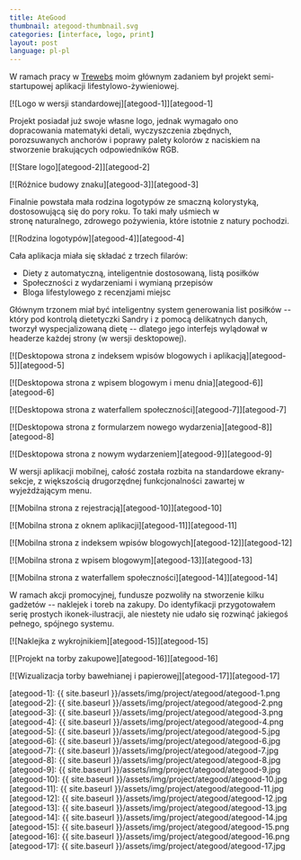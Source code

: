 ```yaml
---
title: AteGood
thumbnail: ategood-thumbnail.svg
categories: [interface, logo, print]
layout: post
language: pl-pl
---
```


W ramach pracy w [Trewebs](http://trewebs.com) moim głównym zadaniem był projekt semi-startupowej aplikacji lifestylowo-żywieniowej.

[![Logo w wersji standardowej][ategood-1]][ategood-1]

Projekt posiadał już swoje własne logo, jednak wymagało ono dopracowania matematyki detali, wyczyszczenia zbędnych, porozsuwanych anchorów i poprawy palety kolorów z naciskiem na stworzenie brakujących odpowiedników RGB.

[![Stare logo][ategood-2]][ategood-2]

[![Różnice budowy znaku][ategood-3]][ategood-3]

Finalnie powstała mała rodzina logotypów ze smaczną kolorystyką, dostosowującą się do pory roku. To taki mały uśmiech w stronę naturalnego, zdrowego pożywienia, które istotnie z natury pochodzi.

[![Rodzina logotypów][ategood-4]][ategood-4]

Cała aplikacja miała się składać z trzech filarów:

- Diety z automatyczną, inteligentnie dostosowaną, listą posiłków
- Społeczności z wydarzeniami i wymianą przepisów
- Bloga lifestylowego z recenzjami miejsc

Głównym trzonem miał być inteligentny system generowania list posiłków -- który pod kontrolą dietetyczki Sandry i z pomocą delikatnych danych, tworzył wyspecjalizowaną dietę -- dlatego jego interfejs wylądował w headerze każdej strony (w wersji desktopowej).

[![Desktopowa strona z indeksem wpisów blogowych i aplikacją][ategood-5]][ategood-5]

[![Desktopowa strona z wpisem blogowym i menu dnia][ategood-6]][ategood-6]

[![Desktopowa strona z waterfallem społeczności][ategood-7]][ategood-7]

[![Desktopowa strona z formularzem nowego wydarzenia][ategood-8]][ategood-8]

[![Desktopowa strona z nowym wydarzeniem][ategood-9]][ategood-9]

W wersji aplikacji mobilnej, całość została rozbita na standardowe ekrany-sekcje, z większością drugorzędnej funkcjonalności zawartej w wyjeżdżającym menu.

[![Mobilna strona z rejestracją][ategood-10]][ategood-10]

[![Mobilna strona z oknem aplikacji][ategood-11]][ategood-11]

[![Mobilna strona z indeksem wpisów blogowych][ategood-12]][ategood-12]

[![Mobilna strona z wpisem blogowym][ategood-13]][ategood-13]

[![Mobilna strona z waterfallem społeczności][ategood-14]][ategood-14]

W ramach akcji promocyjnej, fundusze pozwoliły na stworzenie kilku gadżetów -- naklejek i toreb na zakupy. Do identyfikacji przygotowałem serię prostych ikonek-ilustracji, ale niestety nie udało się rozwinąć jakiegoś pełnego, spójnego systemu.

[![Naklejka z wykrojnikiem][ategood-15]][ategood-15]

[![Projekt na torby zakupowe][ategood-16]][ategood-16]

[![Wizualizacja torby bawełnianej i papierowej][ategood-17]][ategood-17]

[ategood-1]: {{ site.baseurl }}/assets/img/project/ategood/ategood-1.png
[ategood-2]: {{ site.baseurl }}/assets/img/project/ategood/ategood-2.png
[ategood-3]: {{ site.baseurl }}/assets/img/project/ategood/ategood-3.png
[ategood-4]: {{ site.baseurl }}/assets/img/project/ategood/ategood-4.png
[ategood-5]: {{ site.baseurl }}/assets/img/project/ategood/ategood-5.jpg
[ategood-6]: {{ site.baseurl }}/assets/img/project/ategood/ategood-6.jpg
[ategood-7]: {{ site.baseurl }}/assets/img/project/ategood/ategood-7.jpg
[ategood-8]: {{ site.baseurl }}/assets/img/project/ategood/ategood-8.jpg
[ategood-9]: {{ site.baseurl }}/assets/img/project/ategood/ategood-9.jpg
[ategood-10]: {{ site.baseurl }}/assets/img/project/ategood/ategood-10.jpg
[ategood-11]: {{ site.baseurl }}/assets/img/project/ategood/ategood-11.jpg
[ategood-12]: {{ site.baseurl }}/assets/img/project/ategood/ategood-12.jpg
[ategood-13]: {{ site.baseurl }}/assets/img/project/ategood/ategood-13.jpg
[ategood-14]: {{ site.baseurl }}/assets/img/project/ategood/ategood-14.jpg
[ategood-15]: {{ site.baseurl }}/assets/img/project/ategood/ategood-15.png
[ategood-16]: {{ site.baseurl }}/assets/img/project/ategood/ategood-16.png
[ategood-17]: {{ site.baseurl }}/assets/img/project/ategood/ategood-17.jpg
